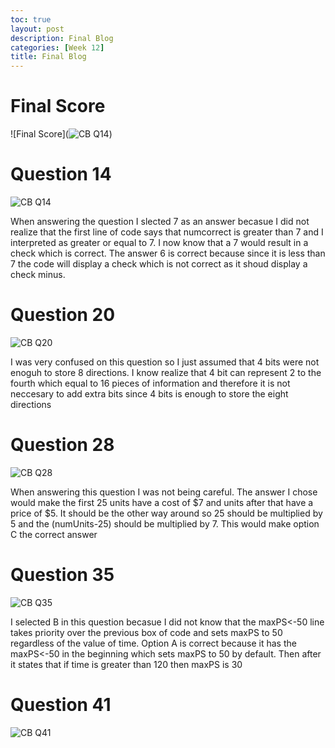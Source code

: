 ```yaml
---
toc: true
layout: post
description: Final Blog
categories: [Week 12]
title: Final Blog
---
```

# Final Score

![Final Score](![CB Q14](https://files.slack.com/files-pri/TUDAF53UJ-F049M8F4S7R/image.png))

# Question 14

![CB Q14](https://files.slack.com/files-pri/TUDAF53UJ-F049M8F4S7R/image.png)

When answering the question I slected 7 as an answer becasue I did not realize that the first line of code says that numcorrect is greater than 7 and I interpreted as greater or equal to 7. I now know that a 7 would result in a check which is correct. The answer 6 is correct because since it is less than 7 the code will display a check which is not correct as it shoud display a check minus.

# Question 20

![CB Q20](https://files.slack.com/files-pri/TUDAF53UJ-F04AEG39NTB/image.png)

I was very confused on this question so I just assumed that 4 bits were not enoguh to store 8 directions. I know realize that 4 bit can represent 2 to the fourth which equal to 16 pieces of information and therefore it is not neccesary to add extra bits since 4 bits is enough to store the eight directions

# Question 28

![CB Q28](https://files.slack.com/files-pri/TUDAF53UJ-F04AEHFPR0R/image.png)

When answering this question I was not being careful. The answer I chose would make the first 25 units have a cost of $7 and units after that have a price of $5. It should be the other way around so 25 should be multiplied by 5 and the (numUnits-25) should be multiplied by 7. This would make option C the correct answer

# Question 35
 
![CB Q35](https://files.slack.com/files-pri/TUDAF53UJ-F049Z10S0Q5/image.png)

I selected B in this question becasue I did not know that the maxPS<-50 line takes priority over the previous box of code and sets maxPS to 50 regardless of the value of time. Option A is correct because it has the maxPS<-50 in the beginning which sets maxPS to 50 by default. Then after it states that if time is greater than 120 then maxPS is 30

# Question 41

![CB Q41](https://files.slack.com/files-pri/TUDAF53UJ-F04AAB9D1BM/image.png)



